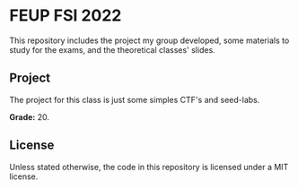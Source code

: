 # FEUP FSI 2022

This repository includes the project my group developed, some materials to study
for the exams, and the theoretical classes' slides.

## Project

The project for this class is just some simples CTF's and seed-labs.

**Grade:** 20.

## License

Unless stated otherwise, the code in this repository is licensed under a MIT
license.
